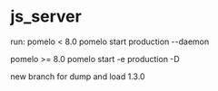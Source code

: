 js_server
=========
run:
pomelo < 8.0
pomelo start production --daemon

pomelo >= 8.0
pomelo start -e production -D


new branch for dump and load 1.3.0

